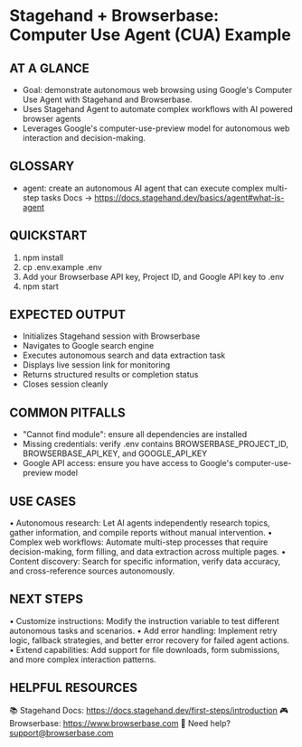 # Stagehand + Browserbase: Computer Use Agent (CUA) Example

## AT A GLANCE
- Goal: demonstrate autonomous web browsing using Google's Computer Use Agent with Stagehand and Browserbase.
- Uses Stagehand Agent to automate complex workflows with AI powered browser agents
- Leverages Google's computer-use-preview model for autonomous web interaction and decision-making.

## GLOSSARY
- agent: create an autonomous AI agent that can execute complex multi-step tasks
  Docs → https://docs.stagehand.dev/basics/agent#what-is-agent

## QUICKSTART
 1) npm install
 2) cp .env.example .env
 3) Add your Browserbase API key, Project ID, and Google API key to .env
 4) npm start

## EXPECTED OUTPUT
- Initializes Stagehand session with Browserbase
- Navigates to Google search engine
- Executes autonomous search and data extraction task
- Displays live session link for monitoring
- Returns structured results or completion status
- Closes session cleanly

## COMMON PITFALLS
- "Cannot find module": ensure all dependencies are installed
- Missing credentials: verify .env contains BROWSERBASE_PROJECT_ID, BROWSERBASE_API_KEY, and GOOGLE_API_KEY
- Google API access: ensure you have access to Google's computer-use-preview model

## USE CASES
• Autonomous research: Let AI agents independently research topics, gather information, and compile reports without manual intervention.
• Complex web workflows: Automate multi-step processes that require decision-making, form filling, and data extraction across multiple pages.
• Content discovery: Search for specific information, verify data accuracy, and cross-reference sources autonomously.

## NEXT STEPS
• Customize instructions: Modify the instruction variable to test different autonomous tasks and scenarios.
• Add error handling: Implement retry logic, fallback strategies, and better error recovery for failed agent actions.
• Extend capabilities: Add support for file downloads, form submissions, and more complex interaction patterns.

## HELPFUL RESOURCES
📚 Stagehand Docs:     https://docs.stagehand.dev/first-steps/introduction
🎮 Browserbase:        https://www.browserbase.com
📧 Need help?          support@browserbase.com
